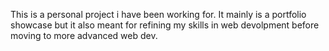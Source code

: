 This is a personal project i have been working for.
It mainly is a portfolio showcase but it also meant for refining my skills in web devolpment before moving to more advanced web dev.
